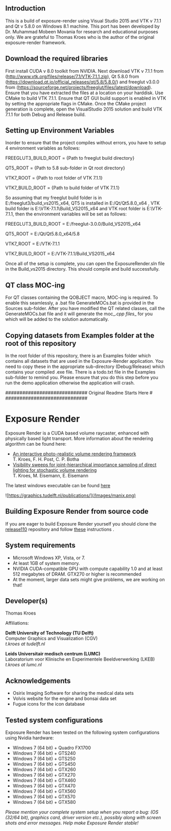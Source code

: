 ## Introduction

This is a build of exposure-render using Visual Studio 2015 and VTK v 7.1.1 and Qt v 5.8.0 on Windows 8.1 machine. This port has been developed by Dr. Muhammad Mobeen Movania for research and educational purposes only. We are grateful to Thomas Kroes who is the author of the original exposure-render framework.

## Download the required libraries

First install CUDA v 8.0 toolkit from NVIDIA. Next download VTK v 7.1.1 from (http://www.vtk.org/files/release/7.1/VTK-7.1.1.zip), Qt 5.8.0 from (https://download.qt.io/official_releases/qt/5.8/5.8.0/) and freeglut v3.0.0 from (https://sourceforge.net/projects/freeglut/files/latest/download).
Ensure that you have extracted the files at a location on your harddisk. Use CMake to build VTK 7.1.1. Ensure that QT GUI build support is enabled in VTK by setting the appropriate flags in CMake.  Once the CMake project generation is complete, open the VisualStudio 2015 solution and build VTK 7.1.1 for both Debug and Release build.

## Setting up Environment Variables
Inorder to ensure that the project compiles without errors, you have to setup 4 environment variables as follows:

FREEGLUT3_BUILD_ROOT = {Path to freeglut build directory}

QT5_ROOT = {Path to 5.8 sub-folder in Qt root directory}

VTK7_ROOT = {Path to root folder of VTK 7.1.1}

VTK7_BUILD_ROOT = {Path to build folder of VTK 7.1.1}

So assuming that my freeglut build folder is in E:/freeglut3/build_vs2015_x64, QT5 is installed in E:/Qt/Qt5.8.0_x64 , VTK build folder is E:\VTK-7.1.1\Build_VS2015_x64 and VTK root folder is E:\VTK-7.1.1, then the environment variables will be set as follows:

FREEGLUT3_BUILD_ROOT = E:/freeglut-3.0.0/Build_VS2015_x64

QT5_ROOT = E:/Qt/Qt5.8.0_x64/5.8

VTK7_ROOT = E:/VTK-7.1.1

VTK7_BUILD_ROOT = E:/VTK-7.1.1/Build_VS2015_x64

Once all of the setup is complete, you can open the ExposureRender.sln file in the Build_vs2015 directory. This should compile and build successfully.

## QT class MOC-ing
For QT classes containing the QOBJECT macro, MOC-ing is required. To enable this seamlessly, a .bat file GenerateMOCs.bat is provided in the Sources sub-folder. After you have modified the QT related classes, call the GenerateMOCs.bat file and it will generate the moc_*.cpp files*_ for you which will be added to the solution automatically.

## Copying datasets from Examples folder at the root of this repository
In the root folder of this repository, there is an Examples folder which contains all datasets that are used in the Exposure-Render application. You need to copy these in the appropriate sub-directory (Debug/Release) which contains your compiled .exe file. There is a todo.txt file in the Examples sub-folder to remind you.
Please ensure that you do this step before you run the demo application otherwise the application will crash.

#############################
Original Readme Starts Here #
#############################
# Exposure Render

Exposure Render is a CUDA based volume raycaster, enhanced with physically based light transport. More information about the rendering algorithm can be found here:
* [An interactive photo-realistic volume rendering framework](http://graphics.tudelft.nl/Publications/kroes_exposure_2012)  
T. Kroes, F. H. Post, C. P. Botha
* [Visibility sweeps for joint-hierarchical importance sampling of direct lighting for stochastic volume rendering](http://graphics.tudelft.nl/Publications-new/2015/KEE1)  
T. Kroes, M. Eisemann, E. Eisemann

The latest windows executable can be found [here](https://github.com/ThomasKroes/exposure-render/releases/tag/1.1.0)

![https://graphics.tudelft.nl/publications/](/Images/manix.png)

## Building Exposure Render from source code
If you are eager to build Exposure Render yourself you should clone the [release110](https://github.com/ThomasKroes/exposure-render.release110.git) repository and follow  [these](https://github.com/ThomasKroes/exposure-render.release110/blob/master/build.md) instructions .

## System requirements

* Microsoft Windows XP, Vista, or 7.
* At least 1GB of system memory.
* NVIDIA CUDA-compatible GPU with compute capability 1.0 and at least 512 megabytes of DRAM. GTX270 or higher is recommended
* At the moment, larger data sets might give problems, we are working on that!

## Developer(s)

Thomas Kroes

Affiliations:

**Delft University of Technology (TU Delft)**  
Computer Graphics and Visualization (CGV)  
*t.kroes at tudelft.nl*

**Leids Universitair medisch centrum (LUMC)**  
Laboratorium voor Klinische en Experimentele Beeldverwerking (LKEB)  
*t.kroes at lumc.nl*

## Acknowledgements

* Osirix Imaging Software for sharing the medical data sets
* Volvis website for the engine and bonsai data set
* Fugue icons for the icon database

## Tested system configurations

Exposure Render has been tested on the following system configurations using Nvidia hardware:

* Windows 7 (64 bit) + Quadro FX1700
* Windows 7 (64 bit) + GTS240
* Windows 7 (64 bit) + GTS250
* Windows 7 (64 bit) + GTS450
* Windows 7 (64 bit) + GTX260
* Windows 7 (64 bit) + GTX270
* Windows 7 (64 bit) + GTX460
* Windows 7 (64 bit) + GTX470
* Windows 7 (64 bit) + GTX560
* Windows 7 (64 bit) + GTX570
* Windows 7 (64 bit) + GTX580

*Please mention your complete system setup when you report a bug: (OS (32/64 bit), graphics card, driver version etc.), possibly along with screen shots and error messages. Help make Exposure Render stable!*
